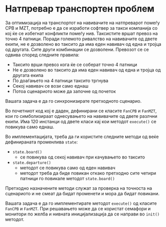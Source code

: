 # Натпревар транспортен проблем
За оптимизација на транспортот на навивачите на натпреварот помеѓу CPB и MZT, потребно е да се изработи софтвер за такси компанија со кој ќе се
избегнат конфликти помеѓу нив. Таксистите вршат превоз на точно 4 патници. Поради големото ривалство на навивачите од двете екипи,
не е дозволено во таксито да има еден навивач од една и тројца од другата. Сите други комбинации се дозволени.
Превозот се се одвива според следните правила:

- Таксито врши превоз кога ќе се соберат точно 4 патници
- Не е дозволено во таксито да има еден навивач од една и тројца од другата екипа
- По доаѓањето на 4 патници таксито тргнува
- Секој навивач се вози само еднаш
- Потоа сценариото може да започне од почеток

Вашата задача е да го синхронизирате претходното сценарио.

Во почетниот код кој е даден, дефинирани се класите `FanCPB` и `FanMZT`, кои го симболизираат однесувањето на навивачите од
двете разлчни екипи. Има 120 инстанци од двете класи кај кои методот `execute()` се повикува само еднаш.

Во имплементацијата, треба да ги користите следните методи од веќе дефинираната променлива `state`:

- `state.board()`
    - се повикува од секој навивач при качувањето во таксито
- `state.departure()`
    - методот се повикува само од еден навивач
    - методот треба да биде повикан откако претходно сите четири патници го повикале методот `state.board()`

Претходно назначените методи служат за проверка на точноста на сценариото и не смеат да бидат променети и мора да бидат повикани.

Вашата задача е да го имплементирате методот `execute()` од класите `FanCPB` и `FanMZT`.
При решавањето може да се користат семафори и монитори по желба и нивната иницијализација да се направи во `init()` методот.

